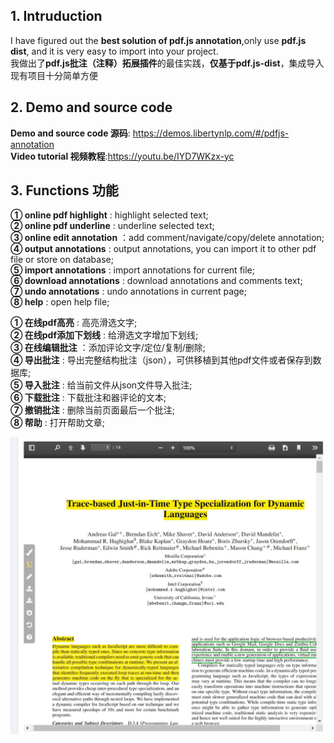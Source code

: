 ## 1. Intruduction
I have figured out the **best solution of pdf.js annotation**,only use **pdf.js dist**, and it is very easy to import into your project.       
我做出了**pdf.js批注（注释）拓展插件**的最佳实践，**仅基于pdf.js-dist**，集成导入现有项目十分简单方便


## 2. Demo and source code  
**Demo and source code 源码**: https://demos.libertynlp.com/#/pdfjs-annotation           
**Video tutorial 视频教程**:https://youtu.be/IYD7WKzx-yc
               
                    
## 3. Functions 功能
**① online pdf highlight** : highlight selected text;        
**② online pdf underline** : underline selected text;            
**③ online edit annotation** ：add comment/navigate/copy/delete annotation;          
**④ output annotations** : output annotations, you can import it to other pdf file or store on database;            
**⑤ import annotations** : import annotations for current file;             
**⑥ download annotations** : download annotations and comments text;                
**⑦ undo annotations** : undo annotations in current page;               
**⑧ help** : open help file;                
                         
**① 在线pdf高亮** : 高亮滑选文字;                     
**② 在线pdf添加下划线** : 给滑选文字增加下划线;                      
**③ 在线编辑批注** ：添加评论文字/定位/复制/删除;                   
**④ 导出批注** : 导出完整结构批注（json），可供移植到其他pdf文件或者保存到数据库;                    
**⑤ 导入批注** : 给当前文件从json文件导入批注;                     
**⑥ 下载批注** : 下载批注和器评论的文本;                
**⑦ 撤销批注** : 删除当前页面最后一个批注;                  
**⑧ 帮助** : 打开帮助文章;

![image](https://github.com/ChaoxuWei/pdfjs-annotation/blob/main/demo_screenshot.jpg)
